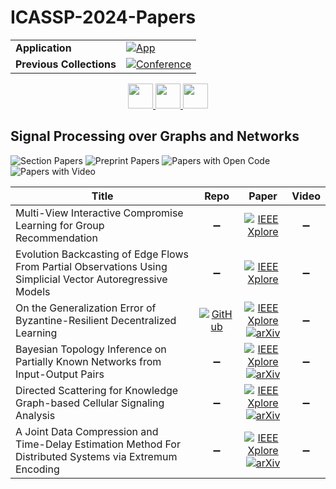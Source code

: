 # ICASSP-2024-Papers

<table>
    <tr>
        <td><strong>Application</strong></td>
        <td>
            <a href="https://huggingface.co/spaces/DmitryRyumin/NewEraAI-Papers" style="float:left;">
                <img src="https://img.shields.io/badge/🤗-NewEraAI--Papers-FFD21F.svg" alt="App" />
            </a>
        </td>
    </tr>
    <tr>
        <td><strong>Previous Collections</strong></td>
        <td>
            <a href="https://github.com/DmitryRyumin/ICASSP-2023-24-Papers/blob/main/README_2023.md">
                <img src="http://img.shields.io/badge/ICASSP-2023-0073AE.svg" alt="Conference">
            </a>
        </td>
    </tr>
</table>

<div align="center">
    <a href="https://github.com/DmitryRyumin/ICASSP-2023-24-Papers/blob/main/sections/2024/main/IVMSP-P15.md">
        <img src="https://cdn.jsdelivr.net/gh/DmitryRyumin/NewEraAI-Papers@main/images/left.svg" width="40" alt="" />
    </a>
    <a href="https://github.com/DmitryRyumin/ICASSP-2023-24-Papers/">
        <img src="https://cdn.jsdelivr.net/gh/DmitryRyumin/NewEraAI-Papers@main/images/home.svg" width="40" alt="" />
    </a>
    <a href="https://github.com/DmitryRyumin/ICASSP-2023-24-Papers/blob/main/sections/2024/main/SLP-L21.md">
        <img src="https://cdn.jsdelivr.net/gh/DmitryRyumin/NewEraAI-Papers@main/images/right.svg" width="40" alt="" />
    </a>
</div>


## Signal Processing over Graphs and Networks

![Section Papers](https://img.shields.io/badge/Section%20Papers-6-42BA16) ![Preprint Papers](https://img.shields.io/badge/Preprint%20Papers-4-b31b1b) ![Papers with Open Code](https://img.shields.io/badge/Papers%20with%20Open%20Code-1-1D7FBF) ![Papers with Video](https://img.shields.io/badge/Papers%20with%20Video-0-FF0000)

| **Title** | **Repo** | **Paper** | **Video** |
|-----------|:--------:|:---------:|:---------:|
| Multi-View Interactive Compromise Learning for Group Recommendation | :heavy_minus_sign: | [![IEEE Xplore](https://img.shields.io/badge/IEEE-10445991-E4A42C.svg)](https://ieeexplore.ieee.org/document/10445991) | :heavy_minus_sign: |
| Evolution Backcasting of Edge Flows From Partial Observations Using Simplicial Vector Autoregressive Models | :heavy_minus_sign: | [![IEEE Xplore](https://img.shields.io/badge/IEEE-10448180-E4A42C.svg)](https://ieeexplore.ieee.org/document/10448180) | :heavy_minus_sign: |
| On the Generalization Error of Byzantine-Resilient Decentralized Learning | [![GitHub](https://img.shields.io/github/stars/haoxiangye/BRDSGD-GE?style=flat)](https://github.com/haoxiangye/BRDSGD-GE) | [![IEEE Xplore](https://img.shields.io/badge/IEEE-10447366-E4A42C.svg)](https://ieeexplore.ieee.org/document/10447366) <br/> [![arXiv](https://img.shields.io/badge/arXiv-2407.08632-b31b1b.svg)](https://arxiv.org/abs/2407.08632) | :heavy_minus_sign: |
| Bayesian Topology Inference on Partially Known Networks from Input-Output Pairs | :heavy_minus_sign: | [![IEEE Xplore](https://img.shields.io/badge/IEEE-10447496-E4A42C.svg)](https://ieeexplore.ieee.org/document/10447496) <br/> [![arXiv](https://img.shields.io/badge/arXiv-2309.06532-b31b1b.svg)](https://arxiv.org/abs/2309.06532) | :heavy_minus_sign: |
| Directed Scattering for Knowledge Graph-based Cellular Signaling Analysis | :heavy_minus_sign: | [![IEEE Xplore](https://img.shields.io/badge/IEEE-10446530-E4A42C.svg)](https://ieeexplore.ieee.org/document/10446530) <br/> [![arXiv](https://img.shields.io/badge/arXiv-2309.07813-b31b1b.svg)](https://arxiv.org/abs/2309.07813) | :heavy_minus_sign: |
| A Joint Data Compression and Time-Delay Estimation Method For Distributed Systems via Extremum Encoding | :heavy_minus_sign: | [![IEEE Xplore](https://img.shields.io/badge/IEEE-10446180-E4A42C.svg)](https://ieeexplore.ieee.org/document/10446180) <br/> [![arXiv](https://img.shields.io/badge/arXiv-2404.09244-b31b1b.svg)](https://arxiv.org/abs/2404.09244) | :heavy_minus_sign: |
